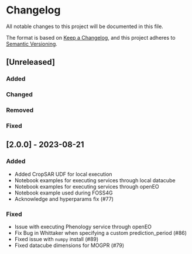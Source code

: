 # Changelog

All notable changes to this project will be documented in this file.

The format is based on [Keep a Changelog](https://keepachangelog.com/en/1.0.0/),
and this project adheres to [Semantic Versioning](https://semver.org/spec/v2.0.0.html).

## [Unreleased]

### Added

### Changed

### Removed

### Fixed

## [2.0.0] - 2023-08-21

### Added

* Added CropSAR UDF for local execution
* Notebook examples for executing services through local datacube
* Notebook examples for executing services through openEO
* Notebook example used during FOSS4G
* Acknowledge and hyperparams fix (#77)

### Fixed

* Issue with executing Phenology service through openEO
* Fix Bug in Whittaker when specifying a custom prediction_period (#86)
* Fixed issue with `numpy` install (#89)
* Fixed datacube dimensions for MOGPR (#79)
